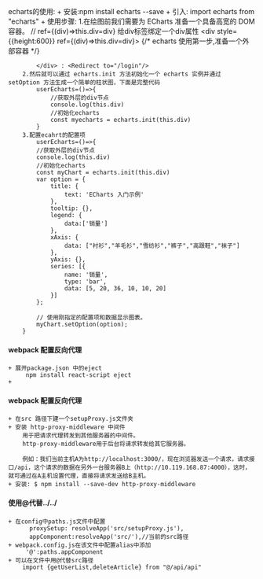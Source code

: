 echarts的使用:
    + 安装:npm install echarts --save
    + 引入: import  echarts from "echarts"
    + 使用步骤:
        1.在绘图前我们需要为 ECharts 准备一个具备高宽的 DOM 容器。
             // ref={(div)=>this.div=div} 给div标签绑定一个div属性
            <div style={{height:600}} ref={(div)=>this.div=div}>
                {/* echarts 使用第一步,准备一个外部容器 */}

            </div> : <Redirect to="/login"/>
        2.然后就可以通过 echarts.init 方法初始化一个 echarts 实例并通过 setOption 方法生成一个简单的柱状图，下面是完整代码
            userEcharts=()=>{
                //获取外层的div节点
                console.log(this.div)
                //初始化echarts
                const myecharts = echarts.init(this.div) 
            }
        3.配置ecahrt的配置项
            userEcharts=()=>{
            //获取外层的div节点
            console.log(this.div)
            //初始化echarts
            const myChart = echarts.init(this.div)
            var option = {
                title: {
                    text: 'ECharts 入门示例'
                },
                tooltip: {},
                legend: {
                    data:['销量']
                },
                xAxis: {
                    data: ["衬衫","羊毛衫","雪纺衫","裤子","高跟鞋","袜子"]
                },
                yAxis: {},
                series: [{
                    name: '销量',
                    type: 'bar',
                    data: [5, 20, 36, 10, 10, 20]
                }]
            };

            // 使用刚指定的配置项和数据显示图表。
            myChart.setOption(option); 
        }
    


#### webpack 配置反向代理
    + 展开package.json 中的eject
         npm install react-script eject
    +
#### webpack 配置反向代理
    + 在src 路径下建一个setupProxy.js文件夹
    + 安装 http-proxy-middleware 中间件
        用于把请求代理转发到其他服务器的中间件。
        http-proxy-middleware用于后台将请求转发给其它服务器。

        例如：我们当前主机A为http://localhost:3000/，现在浏览器发送一个请求，请求接口/api，这个请求的数据在另外一台服务器B上（http://10.119.168.87:4000），这时，就可通过在A主机设置代理，直接将请求发送给B主机。
    + 安装: $ npm install --save-dev http-proxy-middleware


#### 使用@代替../../
    + 在config中paths.js文件中配置
          proxySetup: resolveApp('src/setupProxy.js'),
          appComponent:resolveApp('src/'),//当前的src路径
    + webpack.config.js在该文件中配置alias中添加
         '@':paths.appComponent
    + 可以在文件中用@代替src路径
        import {getUserList,deleteArticle} from "@/api/api"
